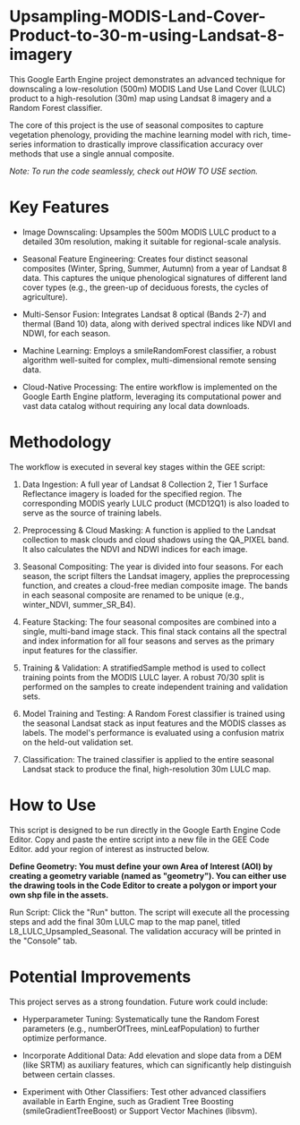 # Upsampling-MODIS-Land-Cover-Product-to-30-m-using-Landsat-8-imagery

This Google Earth Engine project demonstrates an advanced technique for downscaling a low-resolution (500m) MODIS Land Use Land Cover (LULC) product to a high-resolution (30m) map using Landsat 8 imagery and a Random Forest classifier.

The core of this project is the use of seasonal composites to capture vegetation phenology, providing the machine learning model with rich, time-series information to drastically improve classification accuracy over methods that use a single annual composite. 

*Note: To run the code seamlessly, check out HOW TO USE section.*

# Key Features
- Image Downscaling: Upsamples the 500m MODIS LULC product to a detailed 30m resolution, making it suitable for regional-scale analysis.

- Seasonal Feature Engineering: Creates four distinct seasonal composites (Winter, Spring, Summer, Autumn) from a year of Landsat 8 data. This captures the unique phenological signatures of     different land cover types (e.g., the green-up of deciduous forests, the cycles of agriculture).

- Multi-Sensor Fusion: Integrates Landsat 8 optical (Bands 2-7) and thermal (Band 10) data, along with derived spectral indices like NDVI and NDWI, for each season.

- Machine Learning: Employs a smileRandomForest classifier, a robust algorithm well-suited for complex, multi-dimensional remote sensing data.

- Cloud-Native Processing: The entire workflow is implemented on the Google Earth Engine platform, leveraging its computational power and vast data catalog without requiring any local data    downloads.
# Methodology
The workflow is executed in several key stages within the GEE script:

1. Data Ingestion: A full year of Landsat 8 Collection 2, Tier 1 Surface Reflectance imagery is loaded for the specified region. The corresponding MODIS yearly LULC product (MCD12Q1) is also loaded to serve as the source of training labels.

2. Preprocessing & Cloud Masking: A function is applied to the Landsat collection to mask clouds and cloud shadows using the QA_PIXEL band. It also calculates the NDVI and NDWI indices for each image.

3. Seasonal Compositing: The year is divided into four seasons. For each season, the script filters the Landsat imagery, applies the preprocessing function, and creates a cloud-free median composite image. The bands in each seasonal composite are renamed to be unique (e.g., winter_NDVI, summer_SR_B4).

4. Feature Stacking: The four seasonal composites are combined into a single, multi-band image stack. This final stack contains all the spectral and index information for all four seasons and serves as the primary input features for the classifier.

5. Training & Validation: A stratifiedSample method is used to collect training points from the MODIS LULC layer. A robust 70/30 split is performed on the samples to create independent training and validation sets.

6. Model Training and Testing: A Random Forest classifier is trained using the seasonal Landsat stack as input features and the MODIS classes as labels.
The model's performance is evaluated using a confusion matrix on the held-out validation set.

7. Classification: The trained classifier is applied to the entire seasonal Landsat stack to produce the final, high-resolution 30m LULC map.

# How to Use
This script is designed to be run directly in the Google Earth Engine Code Editor.
Copy and paste the entire script into a new file in the GEE Code Editor. add your region of interest as instructed below.

**Define Geometry: You must define your own Area of Interest (AOI) by creating a geometry variable (named as "geometry"). You can either use the drawing tools in the Code Editor to create a polygon or import your own shp file in the assets.**

Run Script: Click the "Run" button. The script will execute all the processing steps and add the final 30m LULC map to the map panel, titled L8_LULC_Upsampled_Seasonal. The validation accuracy will be printed in the "Console" tab.

# Potential Improvements
This project serves as a strong foundation. Future work could include:
* Hyperparameter Tuning: Systematically tune the Random Forest parameters (e.g., numberOfTrees, minLeafPopulation) to further optimize performance.

* Incorporate Additional Data: Add elevation and slope data from a DEM (like SRTM) as auxiliary features, which can significantly help distinguish between certain classes.

* Experiment with Other Classifiers: Test other advanced classifiers available in Earth Engine, such as Gradient Tree Boosting (smileGradientTreeBoost) or Support Vector Machines (libsvm).
